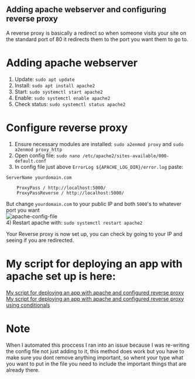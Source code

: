 ## Adding apache webserver and configuring reverse proxy

A reverse proxy is basically a redirect so when someone visits your site on the standard port of 80 it redirects them to the port you want them to go to.

# Adding apache webserver
1) Update: `sudo apt update`
2) Install: `sudo apt install apache2`
3) Start: `sudo systemctl start apache2`
4) Enable: `sudo systemctl enable apache2`
5) Check status: `sudo systemctl status apache2`

# Configure reverse proxy
1) Ensure necessary modules are installed: `sudo a2enmod proxy` and `sudo a2enmod proxy_http` 
2) Open config file: `sudo nano /etc/apache2/sites-available/000-default.conf`
3) In config file just above `ErrorLog ${APACHE_LOG_DIR}/error.log` paste:
```
ServerName yourdomain.com

    ProxyPass / http://localhost:5000/
    ProxyPassReverse / http://localhost:5000/
```
But change `yourdomain.com` to your public IP and both `5000`'s to whatever port you want<br>
![apache-config-file](../../readme-images/apache-config-file.png)<br>
4) Restart apache with: `sudo systemctl restart apache2`

Your Reverse proxy is now set up, you can check by going to your IP and seeing if you are redirected.

# My script for deploying an app with apache set up is here:
[My script for deploying an app with apache and configured reverse proxy](../script-to-deploy-app-with-apache/README.md)<br>
[My script for deploying an app with apache and configured reverse proxy using conditionals](../../../week2/day1/script-to-deply-app-adding-to-apache-config-instead-of-replacing-it/README.md)

# Note
When I automated this proccess I ran into an issue because I was re-writing the config file not just adding to it, this method does work but you have to make sure you dont remove anything important, so whent your type what you want to put in the file you need to include the important things that are already there.